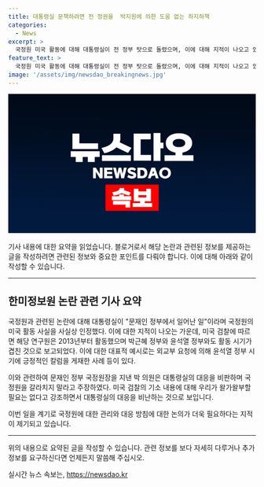 ```yaml
---
title: 대통령실 문책하려면 전 정권을  박지원에 의한 도움 없는 하지하책
categories:
  - News
excerpt: >
  국정원 미국 활동에 대해 대통령실이 전 정부 탓으로 돌렸으며, 이에 대해 지적이 나오고 있다. 대통령실이 감찰과 문책을 언급하며 문재인 정부를 비판하는 것은 부적절한 대응이라는 의견도 제시되고 있다. 미국 검찰이 테리 연구원의 활동을 2013년부터 지난해 6월까지로 확인했으며, 박근혜 정부와 윤석열 정부와의 활동 시기도 겹쳤다는 사실이 드러났다. 이에 더불어민주당 의원인 박지원은 대통령실의 대응을 비판하며 국정원을 갈라치고 정보역량을 훼손하면 안 된다는 입장을 피력했다.
feature_text: >
  국정원 미국 활동에 대해 대통령실이 전 정부 탓으로 돌렸으며, 이에 대해 지적이 나오고 있다. 대통령실이 감찰과 문책을 언급하며 문재인 정부를 비판하는 것은 부적절한 대응이라는 의견도 제시되고 있다. 미국 검찰이 테리 연구원의 활동을 2013년부터 지난해 6월까지로 확인했으며, 박근혜 정부와 윤석열 정부와의 활동 시기도 겹쳤다는 사실이 드러났다. 이에 더불어민주당 의원인 박지원은 대통령실의 대응을 비판하며 국정원을 갈라치고 정보역량을 훼손하면 안 된다는 입장을 피력했다.
image: '/assets/img/newsdao_breakingnews.jpg'
---
```


<p><img src="/assets/img/newsdao_breakingnews.jpg" alt="koreaapp 속보" /></p>

<p>기사 내용에 대한 요약을 읽었습니다. 블로거로서 해당 논란과 관련된 정보를 제공하는 글을 작성하려면 관련된 정보와 중요한 포인트를 다뤄야 합니다. 이에 대해 아래와 같이 작성할 수 있습니다. </p>

<hr />

<h2 data-ke-size="size26">한미정보원 논란 관련 기사 요약</h2>

<p>국정원과 관련된 논란에 대해 대통령실이 "문재인 정부에서 일어난 일"이라며 국정원의 미국 활동 사실을 사실상 인정했다. 이에 대한 지적이 나오는 가운데, 미국 검찰에 따르면 해당 연구원은 2013년부터 활동했으며 박근혜 정부와 윤석열 정부와도 활동 시기가 겹친 것으로 보고되었다. 이에 대한 대표적 예시로는 외교부 요청에 의해 윤석열 정부 시기에 긍정적인 칼럼을 게재한 사례 등이 있다.</p>

<p>이와 관련하여 문재인 정부 국정원장을 지낸 박 의원은 대통령실의 대응을 비판하며 국정원을 갈라치지 말라고 주장하였다. 미국 검찰의 기소 내용에 대해 우리가 왈가왈부할 필요는 없다고 강조하면서 대통령실의 대응을 비난하는 것으로 보입니다.</p>

<p>이번 일을 계기로 국정원에 대한 관리와 대응 방침에 대한 논의가 더욱 필요하다는 지적이 제기되고 있습니다.</p>

<hr />

<p>위의 내용으로 요약된 글을 작성할 수 있습니다. 관련 정보를 보다 자세히 다루거나 추가 정보를 요구하신다면 언제든지 말씀해 주십시오.</p>
실시간 뉴스 속보는, <a href="https://newsdao.kr" rel="dofollow">https://newsdao.kr</a>


